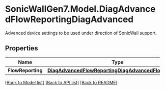 # SonicWallGen7.Model.DiagAdvancedFlowReportingDiagAdvanced
Advanced device settings to be used under direction of SonicWall support.

## Properties

Name | Type | Description | Notes
------------ | ------------- | ------------- | -------------
**FlowReporting** | [**DiagAdvancedFlowReportingDiagAdvancedFlowReporting**](DiagAdvancedFlowReportingDiagAdvancedFlowReporting.md) |  | [optional] 

[[Back to Model list]](../README.md#documentation-for-models) [[Back to API list]](../README.md#documentation-for-api-endpoints) [[Back to README]](../README.md)

